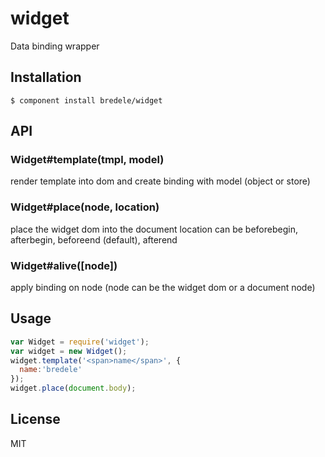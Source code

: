 
# widget

  Data binding wrapper

## Installation

    $ component install bredele/widget

## API

### Widget#template(tmpl, model)
  
  render template into dom and create binding with model (object or store)

### Widget#place(node, location)

  place the widget dom into the document
  location can be beforebegin, afterbegin, beforeend (default), afterend

### Widget#alive([node])

  apply binding on node (node can be the widget dom or a document node)


## Usage

```js
var Widget = require('widget');
var widget = new Widget();
widget.template('<span>name</span>', {
  name:'bredele'
});
widget.place(document.body);
```
   

## License

  MIT
